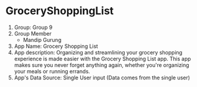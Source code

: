 # GroceryShoppingList

1) Group: Group 9
2) Group Member
    - Mandip Gurung 
1) App Name: Grocery Shopping List
2) App description: Organizing and streamlining your grocery shopping experience is made easier with the Grocery Shopping List app. This app makes sure you never forget anything again, whether you're organizing your meals or running errands.
3) App's Data Source: Single User input (Data comes from the single user)